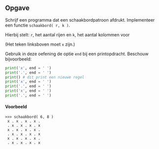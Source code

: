 ## Opgave
Schrijf een programma dat een schaakbordpatroon afdrukt. Implementeer een functie `schaakbord( r, k )`.

Hierbij stelt:
    `r`, het aantal rijen en
    `k`, het aantal kolommen
voor

(Het teken linksboven moet `x` zijn.)

Gebruik in deze oefening de optie `end` bij een printopdracht. Beschouw bijvoorbeeld:
```python
print('x', end = ' ')
print('.', end = ' ')
print() # dit print een nieuwe regel
print('x', end = ' ')
print('.', end = ' ')
print('x', end = ' ')
print('.', end = ' ')
```

#### Voorbeeld
```
>>> schaakbord( 6, 8 )
 x . x . x . x . 
 . x . x . x . x 
 x . x . x . x . 
 . x . x . x . x 
 x . x . x . x . 
 . x . x . x . x 
```